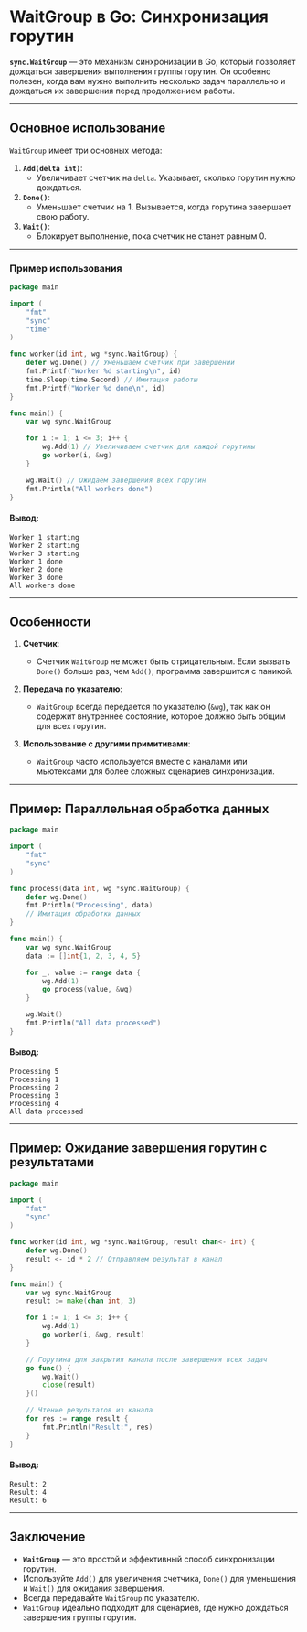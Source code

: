 # WaitGroup в Go: Синхронизация горутин

**`sync.WaitGroup`** — это механизм синхронизации в Go, который позволяет дождаться завершения выполнения группы горутин. Он особенно полезен, когда вам нужно выполнить несколько задач параллельно и дождаться их завершения перед продолжением работы.

---

## Основное использование

`WaitGroup` имеет три основных метода:
1. **`Add(delta int)`**:
    - Увеличивает счетчик на `delta`. Указывает, сколько горутин нужно дождаться.
2. **`Done()`**:
    - Уменьшает счетчик на 1. Вызывается, когда горутина завершает свою работу.
3. **`Wait()`**:
    - Блокирует выполнение, пока счетчик не станет равным 0.

---

### Пример использования

```go
package main

import (
	"fmt"
	"sync"
	"time"
)

func worker(id int, wg *sync.WaitGroup) {
	defer wg.Done() // Уменьшаем счетчик при завершении
	fmt.Printf("Worker %d starting\n", id)
	time.Sleep(time.Second) // Имитация работы
	fmt.Printf("Worker %d done\n", id)
}

func main() {
	var wg sync.WaitGroup

	for i := 1; i <= 3; i++ {
		wg.Add(1) // Увеличиваем счетчик для каждой горутины
		go worker(i, &wg)
	}

	wg.Wait() // Ожидаем завершения всех горутин
	fmt.Println("All workers done")
}
```

#### Вывод:
```
Worker 1 starting
Worker 2 starting
Worker 3 starting
Worker 1 done
Worker 2 done
Worker 3 done
All workers done
```

---


## Особенности

1. **Счетчик**:
    - Счетчик `WaitGroup` не может быть отрицательным. Если вызвать `Done()` больше раз, чем `Add()`, программа завершится с паникой.

2. **Передача по указателю**:
    - `WaitGroup` всегда передается по указателю (`&wg`), так как он содержит внутреннее состояние, которое должно быть общим для всех горутин.

3. **Использование с другими примитивами**:
    - `WaitGroup` часто используется вместе с каналами или мьютексами для более сложных сценариев синхронизации.

---

## Пример: Параллельная обработка данных

```go
package main

import (
	"fmt"
	"sync"
)

func process(data int, wg *sync.WaitGroup) {
	defer wg.Done()
	fmt.Println("Processing", data)
	// Имитация обработки данных
}

func main() {
	var wg sync.WaitGroup
	data := []int{1, 2, 3, 4, 5}

	for _, value := range data {
		wg.Add(1)
		go process(value, &wg)
	}

	wg.Wait()
	fmt.Println("All data processed")
}
```

#### Вывод:
```
Processing 5
Processing 1
Processing 2
Processing 3
Processing 4
All data processed
```

---

## Пример: Ожидание завершения горутин с результатами

```go
package main

import (
	"fmt"
	"sync"
)

func worker(id int, wg *sync.WaitGroup, result chan<- int) {
	defer wg.Done()
	result <- id * 2 // Отправляем результат в канал
}

func main() {
	var wg sync.WaitGroup
	result := make(chan int, 3)

	for i := 1; i <= 3; i++ {
		wg.Add(1)
		go worker(i, &wg, result)
	}

	// Горутина для закрытия канала после завершения всех задач
	go func() {
		wg.Wait()
		close(result)
	}()

	// Чтение результатов из канала
	for res := range result {
		fmt.Println("Result:", res)
	}
}
```

#### Вывод:
```
Result: 2
Result: 4
Result: 6
```

---

## Заключение

- **`WaitGroup`** — это простой и эффективный способ синхронизации горутин.
- Используйте `Add()` для увеличения счетчика, `Done()` для уменьшения и `Wait()` для ожидания завершения.
- Всегда передавайте `WaitGroup` по указателю.
- `WaitGroup` идеально подходит для сценариев, где нужно дождаться завершения группы горутин.
